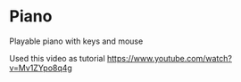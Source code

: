 # Piano
 
Playable piano with keys and mouse

Used this video as tutorial 
https://www.youtube.com/watch?v=Mv1ZYpo8q4g
